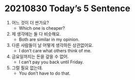 # 20210830 Today’s 5 Sentence



1. 어느 것이 더 싼가요?
   - Which one is cheaper?
2. 제 생각에는 둘 다 비슷해요.
   - Both are similar in my opinion.
3. 다른 사람들이 날 어떻게 생각하든 상관없어요.
   - I don’t care what others think of me.
4. 금요일까지는 돈을 갚을 수 없어.
   - I can’t pay you back until Friday.
5. 그럴 필요 없는데.
   - You don’t have to do that.